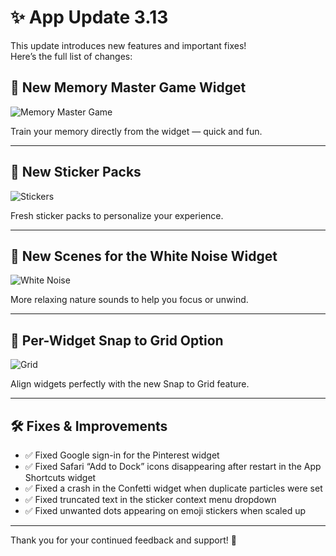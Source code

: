 # ✨ App Update 3.13

This update introduces new features and important fixes!  
Here’s the full list of changes:


## 🧠 New Memory Master Game Widget

![Memory Master Game](https://img.icons8.com/ios-filled/100/brain.png)

Train your memory directly from the widget — quick and fun.

---

## 🎨 New Sticker Packs

![Stickers](https://img.icons8.com/ios-filled/100/brain.png)

Fresh sticker packs to personalize your experience.

---

## 🌙 New Scenes for the White Noise Widget

![White Noise](https://img.icons8.com/ios/100/grid.png)

More relaxing nature sounds to help you focus or unwind.

---

## 🧩 Per-Widget Snap to Grid Option

![Grid](https://img.icons8.com/ios/100/grid.png)

Align widgets perfectly with the new Snap to Grid feature.

---

## 🛠 Fixes & Improvements

- ✅ Fixed Google sign-in for the Pinterest widget  
- ✅ Fixed Safari “Add to Dock” icons disappearing after restart in the App Shortcuts widget  
- ✅ Fixed a crash in the Confetti widget when duplicate particles were set  
- ✅ Fixed truncated text in the sticker context menu dropdown  
- ✅ Fixed unwanted dots appearing on emoji stickers when scaled up  

---

Thank you for your continued feedback and support! 💜
